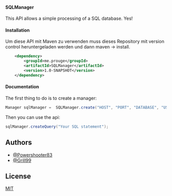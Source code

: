#### SQLManager
This API allows a simple processing of a SQL database. 
Yes!

#### Installation
Um diese API mit Maven zu verwenden muss dieses Repository mit version control heruntergeladen werden und dann maven -> install.
```xml
    <dependency>
        <groupId>me.prouge</groupId>
        <artifactId>SQLManager</artifactId>
        <version>1.0-SNAPSHOT</version>
    </dependency>
```
#### Documentation
The first thing to do is to create a manager:

```java
Manager sqlManager =  SQLManager.create("HOST", "PORT", "DATABASE", "USERNAME", "PASSWORD");
```

Then you can use the api:
 
```java
sqlManager.createQuery("Your SQL statement");
```

## Authors
- [@Powershooter83](https://www.github.com/Powershooter83)
- [@Grill99](https://www.github.com/Grill99)
## License

[MIT](https://choosealicense.com/licenses/mit/)

  
